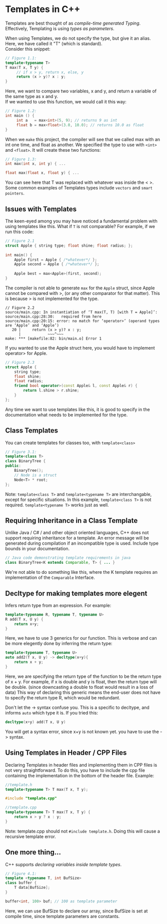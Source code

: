 # Templates in C++

Templates are best thought of as _compile-time generated Typing_.
Effectively, Templating is using _types as parameters_. 

When using Templates, we do not specify the type, but give it an alias. Here, we have called it "T" (which is standard).\
Consider this snippet:
```cpp
// Figure 1.1:
template<typename T>
T max(T x, T y) {
     // if x > y, return x, else, y 
     return (x > y)? x : y;
}
```
Here, we want to compare two variables, x and y, and return a variable of the same type as x and y.\
If we wanted to use this function, we would call it this way:
```cpp
// Figure 1.2:
int main () {
     int a   = max<int>(5, 9); // returns 9 as int
     float b = max<float>(3.0, 10.0); // returns 10.0 as float
}
```
When we `make` this project, the compiler will see that we called max with an int one time, and float as another. We specified the type to use with `<int>` and `<float>`. It will create these two functions:
```cpp
// Figure 1.3:
int max(int x, int y) { ...

float max(float x, float y) { ...
```
You can see here that T was replaced with whatever was inside the < >. Some common examples of Templates types include `vectors` and `smart pointers`. 

## Issues with Templates
  
The keen-eyed among you may have noticed a fundamental problem with using templates like this. What if `T` is not comparable? For example, if we run this code:
```cpp
// Figure 2.1
struct Apple { string type; float shine; float radius; }; 
	
int main() {
	Apple first = Apple { /*whatever*/ }; 
	Apple second = Apple { /*whatever*/ };
	
	Apple best = max<Apple>(first, second);
}
```
The compiler is not able to generate `max` for the `Apple` struct, since Apple cannot be compared with >, (or any other comparator for that matter). This is because > is not implemented for the type. 
```
// Figure 2.2
source/main.cpp: In instantiation of ‘T max(T, T) [with T = Apple]’:
source/main.cpp:28:30:   required from here
source/main.cpp:20:15: error: no match for ‘operator>’ (operand types are ‘Apple’ and ‘Apple’)
   20 |     return (x > y)? x : y;
      |            ~~~^~~~
make: *** [makefile:82: bin/main.o] Error 1
```
If you wanted to use the Apple struct here, you would have to implement operator> for Apple.
```cpp
// Figure 2.3
struct Apple {
    string type;
    float shine;
    float radius;
    friend bool operator>(const Apple& l, const Apple& r) {
        return l.shine > r.shine;
    }
};
```
Any time we want to use templates like this, it is good to specify in the documentation what needs to be implemented for the type. 

## Class Templates
You can create templates for classes too, with `template<class>`
```cpp
// Figure 3.1:
template<class T>
class BinaryTree {
public:
    BinaryTree();
	// Node is a struct
    Node<T> * root;
};
```
Note: `template<class T>` and `template<typename T>` are interchangable, except for specific situations. 
In this example, `template<class T>` is not required. `template<typename T>` works just as well. 

## Requiring Inheritance in a Class Template
	
Unlike Java / C# / and other object oriented languages, C++ does not support requiring inheritance for a template. An error message will be generated during  compilation if an incompatible type is used. Include type bounds in your documentation. 
```java
// Java code demonstrating template requirements in java
class BinaryTree<K extends Comparable, T> { ... }
```
We're not able to do something like this, where the K template requires an implementation of the `Comparable` Interface. 
	
## Decltype for making templates more elegent

Infers return type from an expression. For example:
```cpp
template<typename R, typename T, typename U>
R add(T x, U y) {
    return x+y;
}
```
Here, we have to use 3 generics for our function. This is verbose and can be more elegently done by inferring the return type:
```cpp
template<typename T, typename U>
auto add2(T x, U y) -> decltype(x+y){
    return x + y;
}
```
Here, we are specifying the return type of the function to be the return type of x + y. For example, if x is double and y is float, then the return type will be double. (since downcasting a double to float would result in a loss of data) This way of declaring this generic means the end-user does not have to specify the return type R, which would be redundant. 

Don't let the -> syntax confuse you. This is a specific to decltype, and informs `auto` which type it is. If you tried this:
```cpp
decltype(x+y) add(T x, U y)
```
You will get a syntax error, since x+y is not known yet. you have to use the -> syntax. 
	
## Using Templates in Header / CPP Files
Declaring Templates in header files and implementing them in CPP files is not very straightforward. To do this, you have to include the cpp file containing the implementation in the bottom of the header file. Example:
```cpp
//template.h
template<typename T> T max(T x, T y);

#include "template.cpp"
```
```cpp
//template.cpp
template<typename T> T max(T x, T y) {
	return x > y ? x : y;
}
```
Note: template.cpp should not `#include template.h`. Doing this will cause a recursive template error. 
	
## One more thing...
C++ supports _declaring variables inside template types_.
```cpp
// Figure 4.1:
template <typename T, int BufSize>
class buffer {
    T data[BufSize];
}

buffer<int, 100> buf; // 100 as template parameter
```
Here, we can use BufSize to declare our array, since BufSize is set at compile time, since template parameters are constants. 
